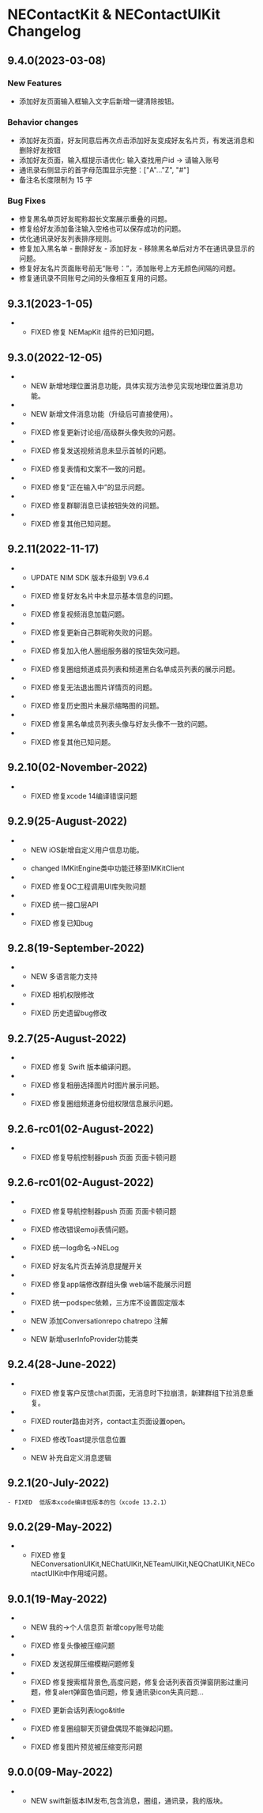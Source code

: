 # NEContactKit & NEContactUIKit Changelog

## 9.4.0(2023-03-08)
### New Features
* 添加好友页面输入框输入文字后新增一键清除按钮。
### Behavior changes
* 添加好友页面，好友同意后再次点击添加好友变成好友名片页，有发送消息和删除好友按钮
* 添加好友页面，输入框提示语优化: 输入查找用户id -> 请输入账号
* 通讯录右侧显示的首字母范围显示完整：["A"..."Z", "#"]
* 备注名长度限制为 15 字
### Bug Fixes
* 修复黑名单页好友昵称超长文案展示重叠的问题。
* 修复给好友添加备注输入空格也可以保存成功的问题。
* 优化通讯录好友列表排序规则。
* 修复加入黑名单 - 删除好友 - 添加好友 - 移除黑名单后对方不在通讯录显示的问题。
* 修复好友名片页面账号前无“账号：”，添加账号上方无颜色间隔的问题。
* 修复通讯录不同账号之间的头像相互复用的问题。

## 9.3.1(2023-1-05)
*   - FIXED    修复 NEMapKit 组件的已知问题。

## 9.3.0(2022-12-05)
*   - NEW    新增地理位置消息功能，具体实现方法参见实现地理位置消息功能。
*   - NEW    新增文件消息功能（升级后可直接使用）。
*   - FIXED    修复更新讨论组/高级群头像失败的问题。
*   - FIXED    修复发送视频消息未显示首帧的问题。
*   - FIXED    修复表情和文案不一致的问题。
*   - FIXED    修复“正在输入中”的显示问题。
*   - FIXED    修复群聊消息已读按钮失效的问题。
*   - FIXED    修复其他已知问题。

## 9.2.11(2022-11-17)
*   - UPDATE   NIM SDK 版本升级到 V9.6.4    
*   - FIXED    修复好友名片中未显示基本信息的问题。
*   - FIXED    修复视频消息加载问题。
*   - FIXED    修复更新自己群昵称失败的问题。
*   - FIXED    修复加入他人圈组服务器的按钮失效问题。
*   - FIXED    修复圈组频道成员列表和频道黑白名单成员列表的展示问题。
*   - FIXED    修复无法退出图片详情页的问题。
*   - FIXED    修复历史图片未展示缩略图的问题。
*   - FIXED    修复黑名单成员列表头像与好友头像不一致的问题。
*   - FIXED    修复其他已知问题。


## 9.2.10(02-November-2022)
*   - FIXED    修复xcode 14编译错误问题

## 9.2.9(25-August-2022)
*   - NEW      iOS新增自定义用户信息功能。
*   - changed  IMKitEngine类中功能迁移至IMKitClient
*   - FIXED    修复OC工程调用UI库失败问题
*   - FIXED    统一接口层API
*   - FIXED    修复已知bug

## 9.2.8(19-September-2022)
*   - NEW    多语言能力支持
*   - FIXED  相机权限修改
*   - FIXED  历史遗留bug修改

## 9.2.7(25-August-2022)
*   - FIXED  修复 Swift 版本编译问题。
*   - FIXED  修复相册选择图片时图片展示问题。
*   - FIXED  修复圈组频道身份组权限信息展示问题。

## 9.2.6-rc01(02-August-2022)
*   - FIXED  修复导航控制器push 页面 页面卡顿问题

## 9.2.6-rc01(02-August-2022)
*   - FIXED  修复导航控制器push 页面 页面卡顿问题
*   - FIXED  修改错误emoji表情问题。
*   - FIXED  统一log命名->NELog
*   - FIXED  好友名片页去掉消息提醒开关
*   - FIXED  修复app端修改群组头像 web端不能展示问题
*   - FIXED  统一podspec依赖，三方库不设置固定版本
*   - NEW    添加Conversationrepo chatrepo 注解
*   - NEW    新增userInfoProvider功能类

## 9.2.4(28-June-2022)
*   - FIXED  修复客户反馈chat页面，无消息时下拉崩溃，新建群组下拉消息重复。
*   - FIXED  router路由对齐，contact主页面设置open。
*   - FIXED  修改Toast提示信息位置
*   - NEW    补充自定义消息逻辑

## 9.2.1(20-July-2022)
    - FIXED  低版本xcode编译低版本的包（xcode 13.2.1）

## 9.0.2(29-May-2022)
*   - FIXED  修复NEConversationUIKit,NEChatUIKit,NETeamUIKit,NEQChatUIKit,NEContactUIKit中作用域问题。

## 9.0.1(19-May-2022)
*   - NEW  我的->个人信息页 新增copy账号功能
*   - FIXED 修复头像被压缩问题
*   - FIXED 发送视屏压缩模糊问题修复
*   - FIXED 修复搜索框背景色,高度问题，修复会话列表首页弹窗阴影过重问题，修复alert弹窗色值问题，修复通讯录icon失真问题...
*   - FIXED 更新会话列表logo&title
*   - FIXED 修复圈组聊天页键盘偶现不能弹起问题。
*   - FIXED 修复图片预览被压缩变形问题

## 9.0.0(09-May-2022)
*   - NEW  swift新版本IM发布,包含消息，圈组，通讯录，我的版块。
